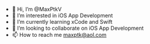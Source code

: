 - 👋 Hi, I’m @MaxPtkV
- 👀 I’m interested in iOS App Development
- 🌱 I’m currently learning xCode and Swift 
- 💞️ I’m looking to collaborate on iOS App Development
- 📫 How to reach me maxptk@aol.com

<!---
MaxPtkV/MaxPtkV is a ✨ special ✨ repository because its `README.md` (this file) appears on your GitHub profile.
You can click the Preview link to take a look at your changes.
--->
